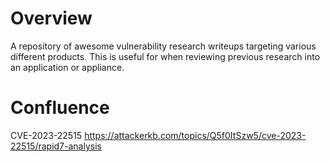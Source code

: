 # Overview

A repository of awesome vulnerability research writeups targeting various different products. This is useful for when reviewing previous research into an application or appliance.

# Confluence

CVE-2023-22515
https://attackerkb.com/topics/Q5f0ItSzw5/cve-2023-22515/rapid7-analysis
